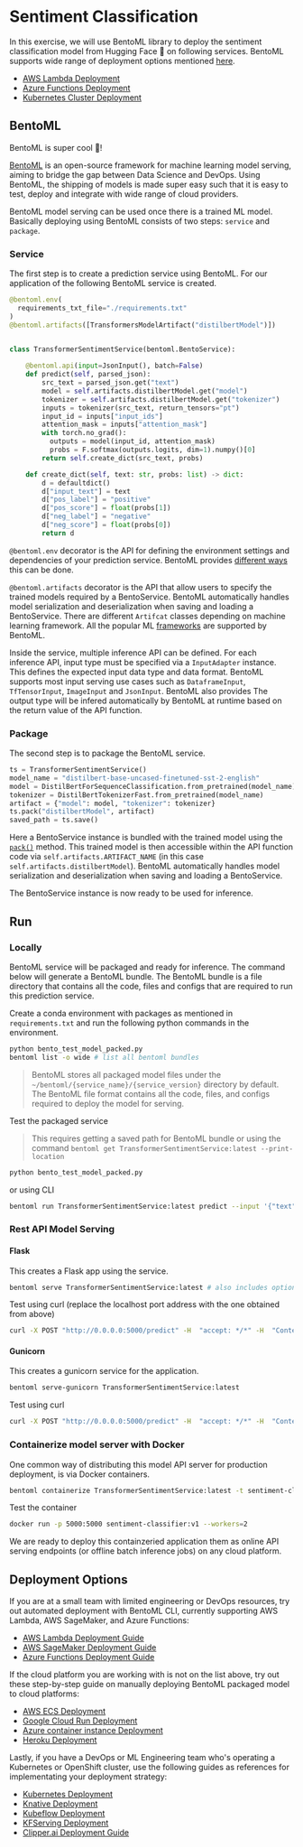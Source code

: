 # Sentiment Classification

In this exercise, we will use BentoML library to deploy the sentiment classification model from Hugging Face :hugs: on following services. BentoML supports wide range of deployment options mentioned [here](#deployment-options).

- [AWS Lambda Deployment](aws%20lambda/Readme.md)
- [Azure Functions Deployment](azure%20functions/Readme.md)
- [Kubernetes Cluster Deployment](kubernetes/Readme.md)

## BentoML

BentoML is super cool :rocket:!

[BentoML](http://bentoml.ai/) is an open-source framework for machine learning model serving, aiming to bridge the gap between Data Science and DevOps. Using BentoML, the shipping of models is made super easy such that it is easy to test, deploy and integrate with wide range of cloud providers.

BentoML model serving can be used once there is a trained ML model. Basically deploying using BentoML consists of two steps: `service` and `package`.

### Service

The first step is to create a prediction service using BentoML. For our application of the following BentoML service is created.

```python
@bentoml.env(
  requirements_txt_file="./requirements.txt"
)
@bentoml.artifacts([TransformersModelArtifact("distilbertModel")])


class TransformerSentimentService(bentoml.BentoService):
  
    @bentoml.api(input=JsonInput(), batch=False)
    def predict(self, parsed_json):
        src_text = parsed_json.get("text")
        model = self.artifacts.distilbertModel.get("model")
        tokenizer = self.artifacts.distilbertModel.get("tokenizer")
        inputs = tokenizer(src_text, return_tensors="pt")
        input_id = inputs["input_ids"]
        attention_mask = inputs["attention_mask"]
        with torch.no_grad():
          outputs = model(input_id, attention_mask)
          probs = F.softmax(outputs.logits, dim=1).numpy()[0]
        return self.create_dict(src_text, probs)

    def create_dict(self, text: str, probs: list) -> dict:
        d = defaultdict()
        d["input_text"] = text
        d["pos_label"] = "positive"
        d["pos_score"] = float(probs[1])
        d["neg_label"] = "negative"
        d["neg_score"] = float(probs[0])
        return d

```

`@bentoml.env` decorator is the API for defining the environment settings and dependencies of your prediction service. BentoML provides [different ways](https://docs.bentoml.org/en/0.13-lts/concepts.html#defining-service-environment) this can be done.

`@bentoml.artifacts` decorator is the API that allow users to specify the trained models required by a BentoService. BentoML automatically handles model serialization and deserialization when saving and loading a BentoService. There are different `Artifcat` classes depending on machine learning framework. All the popular ML [frameworks](https://docs.bentoml.org/en/0.13-lts/frameworks.html) are supported by BentoML.

Inside the service, multiple inference API can be defined. For each inference API, input type must be specified via a `InputAdapter` instance. This defines the expected input data type and data format. BentoML supports most input serving use cases such as `DataframeInput`, `TfTensorInput`, `ImageInput` and `JsonInput`. BentoML also provides  The output type will be infered automatically by BentoML at runtime based on the return value of the API function.

### Package

The second step is to package the BentoML service.

```python
ts = TransformerSentimentService()
model_name = "distilbert-base-uncased-finetuned-sst-2-english"
model = DistilBertForSequenceClassification.from_pretrained(model_name)
tokenizer = DistilBertTokenizerFast.from_pretrained(model_name)
artifact = {"model": model, "tokenizer": tokenizer}
ts.pack("distilbertModel", artifact)
saved_path = ts.save()
```

Here a BentoService instance is bundled with the trained model using the [`pack()`](https://docs.bentoml.org/en/0.13-lts/api/bentoml.html#bentoml.BentoService.pack) method. This trained model is then accessible within the API function code via `self.artifacts.ARTIFACT_NAME` (in this case `self.artifacts.distilbertModel`).  BentoML automatically handles model serialization and deserialization when saving and loading a BentoService.

The BentoService instance is now ready to be used for inference.

## Run

### Locally

BentoML service will be packaged and ready for inference. The command below will generate a BentoML bundle. The BentoML bundle is a file directory that contains all the code, files and configs that are required to run this prediction service.

Create a conda environment with packages as mentioned in `requirements.txt` and run the following python commands in the environment.

```bash
python bento_test_model_packed.py
bentoml list -o wide # list all bentoml bundles 
```

> BentoML stores all packaged model files under the `~/bentoml/{service_name}/{service_version}` directory by default. The BentoML file format contains all the code, files, and configs required to  deploy the model for serving.

Test the packaged service

> This requires getting a saved path for BentoML bundle or using the command `bentoml get TransformerSentimentService:latest --print-location`

```bash
python bento_test_model_packed.py
```

or using CLI

```bash
bentoml run TransformerSentimentService:latest predict --input '{"text": "i like you"}'
```

### Rest API Model Serving

#### Flask

This creates a Flask app using the service.

```bash
bentoml serve TransformerSentimentService:latest # also includes option to run with ngrok --run-with-ngrok
```

Test using curl (replace the localhost port address with the one obtained from above)

```bash
curl -X POST "http://0.0.0.0:5000/predict" -H  "accept: */*" -H  "Content-Type: application/json" -d "{\"text\":\"i like you!\"}"
```

#### Gunicorn

This creates a gunicorn service for the application.

```bash
bentoml serve-gunicorn TransformerSentimentService:latest
```

Test using curl

```bash
curl -X POST "http://0.0.0.0:5000/predict" -H  "accept: */*" -H  "Content-Type: application/json" -d "{\"text\":\"i like you!\"}"
```



### Containerize model server with Docker

One common way of distributing this model API server for production deployment, is via Docker containers.

```bash
bentoml containerize TransformerSentimentService:latest -t sentiment-classifier:v1
```

Test the container

```bash
docker run -p 5000:5000 sentiment-classifier:v1 --workers=2
```

We are ready to deploy this containzeried application them as online API serving endpoints (or offline batch inference jobs) on any cloud platform.

## Deployment Options

If you are at a small team with limited engineering or DevOps resources, try out automated deployment with BentoML CLI, currently supporting AWS Lambda, AWS SageMaker, and Azure Functions:

- [AWS Lambda Deployment Guide](https://docs.bentoml.org/en/latest/deployment/aws_lambda.html)
- [AWS SageMaker Deployment Guide](https://docs.bentoml.org/en/latest/deployment/aws_sagemaker.html)
- [Azure Functions Deployment Guide](https://docs.bentoml.org/en/latest/deployment/azure_functions.html)

If the cloud platform you are working with is not on the list above,  try out these step-by-step guide on manually deploying BentoML packaged  model to cloud platforms:

- [AWS ECS Deployment](https://docs.bentoml.org/en/latest/deployment/aws_ecs.html)
- [Google Cloud Run Deployment](https://docs.bentoml.org/en/latest/deployment/google_cloud_run.html)
- [Azure container instance Deployment](https://docs.bentoml.org/en/latest/deployment/azure_container_instance.html)
- [Heroku Deployment](https://docs.bentoml.org/en/latest/deployment/heroku.html)

Lastly, if you have a DevOps or ML Engineering team who's operating a Kubernetes or OpenShift cluster, use the following guides as references for implementating your deployment strategy:

- [Kubernetes Deployment](https://docs.bentoml.org/en/latest/deployment/kubernetes.html)
- [Knative Deployment](https://docs.bentoml.org/en/latest/deployment/knative.html)
- [Kubeflow Deployment](https://docs.bentoml.org/en/latest/deployment/kubeflow.html)
- [KFServing Deployment](https://docs.bentoml.org/en/latest/deployment/kfserving.html)
- [Clipper.ai Deployment Guide](https://docs.bentoml.org/en/latest/deployment/clipper.html)
